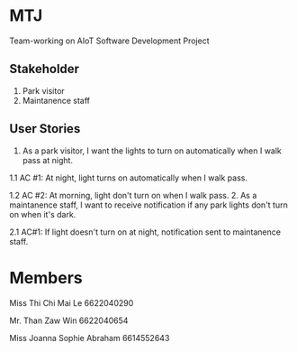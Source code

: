 # MTJ
Team-working on AIoT Software Development Project

## Stakeholder
1. Park visitor
2. Maintanence staff

## User Stories
1. As a park visitor, I want the lights to turn on automatically when I walk pass at night.
   
  1.1 AC #1: At night, light turns on automatically when I walk pass.
   
  1.2 AC #2: At morning, light don't turn on when I walk pass.
2. As a maintanence staff, I want to receive notification if any park lights don't turn on when it's dark.

  2.1 AC#1: If light doesn't turn on at night, notification sent to maintanence staff.


# Members
Miss Thi Chi Mai Le 6622040290

Mr.  Than Zaw Win 6622040654

Miss Joanna Sophie Abraham 6614552643
